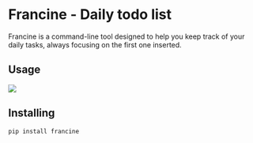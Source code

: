 # Francine - Daily todo list

Francine is a command-line tool designed to help you keep track of your daily tasks,
always focusing on the first one inserted.

## Usage

![](https://media.giphy.com/media/vFKqnCdLPNOKc/giphy.gif)

## Installing

```bash
pip install francine
```
